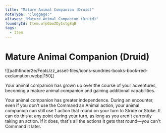 ```yaml
---
title: "Mature Animal Companion (Druid)"
noteType: ":luggage:"
aliases: "Mature Animal Companion (Druid)"
foundryId: Item.ufpGboZDy1stg8qB
tags:
  - Item
---
```


# Mature Animal Companion (Druid)
![[pathfinder2e/Feats/zz_asset-files/icons-sundries-books-book-red-exclamation.webp|150]]

Your animal companion has grown up over the course of your adventures, becoming a mature animal companion and gaining additional capabilities.

Your animal companion has greater independence. During an encounter, even if you don't use the Command an Animal action, your animal companion can still use 1 action that round on your turn to Stride or Strike. It can do this at any point during your turn, as long as you aren't currently taking an action. If it does, that's all the actions it gets that round—you can't Command it later.
